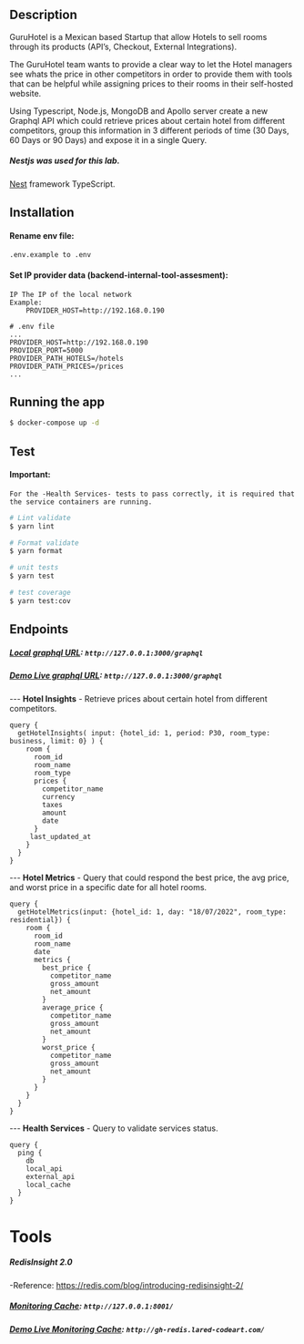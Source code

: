 ## Description

GuruHotel is a Mexican based Startup that allow Hotels to sell rooms through its products (API’s, Checkout, External Integrations).

The GuruHotel team wants to provide a clear way to let the Hotel managers see whats the price in other competitors in order to provide them with tools that can be helpful while assigning prices to their rooms in their self-hosted website.

Using Typescript, Node.js, MongoDB and Apollo server create a new Graphql API which could retrieve prices about certain hotel from different competitors, group this information in 3 different periods of time (30 Days, 60 Days or 90 Days) and expose it in a single Query.

##### Nestjs was used for this lab.

[Nest](https://github.com/nestjs/nest) framework TypeScript.

## Installation

#### Rename env file:

```
.env.example to .env
```

#### Set IP provider data (backend-internal-tool-assesment):

    IP The IP of the local network
    Example:
        PROVIDER_HOST=http://192.168.0.190

```
# .env file
...
PROVIDER_HOST=http://192.168.0.190
PROVIDER_PORT=5000
PROVIDER_PATH_HOTELS=/hotels
PROVIDER_PATH_PRICES=/prices
...
```

## Running the app

```bash
$ docker-compose up -d
```

## Test

#### Important:

`For the -Health Services- tests to pass correctly, it is required that the service containers are running.`

```bash
# Lint validate
$ yarn lint

# Format validate
$ yarn format

# unit tests
$ yarn test

# test coverage
$ yarn test:cov
```

## Endpoints

##### [Local graphql URL](`http://127.0.0.1:3000/graphql`): `http://127.0.0.1:3000/graphql`

##### [Demo Live graphql URL](`http://gh-manager.lared-codeart.com/graphql`): `http://127.0.0.1:3000/graphql`

--- **Hotel Insights** - Retrieve prices about certain hotel from different competitors.

```
query {
  getHotelInsights( input: {hotel_id: 1, period: P30, room_type: business, limit: 0} ) {
    room {
      room_id
      room_name
      room_type
      prices {
        competitor_name
        currency
        taxes
        amount
        date
      }
     last_updated_at
    }
  }
}

```

--- **Hotel Metrics** - Query that could respond the best price, the avg price, and worst price in a specific date for all hotel rooms.

```
query {
  getHotelMetrics(input: {hotel_id: 1, day: "18/07/2022", room_type: residential}) {
    room {
      room_id
      room_name
      date
      metrics {
        best_price {
          competitor_name
          gross_amount
          net_amount
        }
        average_price {
          competitor_name
          gross_amount
          net_amount
        }
        worst_price {
          competitor_name
          gross_amount
          net_amount
        }
      }
    }
  }
}
```

--- **Health Services** - Query to validate services status.

```
query {
  ping {
    db
    local_api
    external_api
    local_cache
  }
}
```

# Tools

##### RedisInsight 2.0

-Reference: https://redis.com/blog/introducing-redisinsight-2/

##### [Monitoring Cache](`http://127.0.0.1:8001/`): `http://127.0.0.1:8001/`
##### [Demo Live Monitoring Cache](`http://gh-redis.lared-codeart.com/`): `http://gh-redis.lared-codeart.com/`